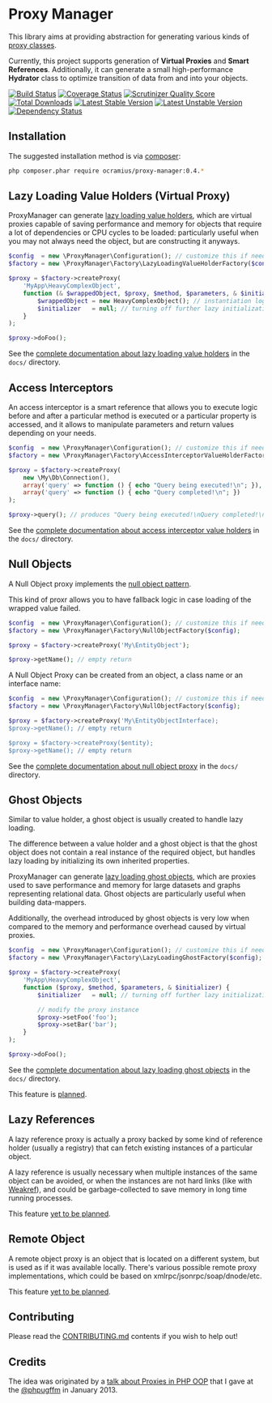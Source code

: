 # Proxy Manager

This library aims at providing abstraction for generating various kinds of [proxy classes](http://marco-pivetta.com/proxy-pattern-in-php/).

Currently, this project supports generation of **Virtual Proxies** and **Smart References**. 
Additionally, it can generate a small high-performance **Hydrator** class to optimize transition
of data from and into your objects.

[![Build Status](https://travis-ci.org/Ocramius/ProxyManager.png?branch=master)](https://travis-ci.org/Ocramius/ProxyManager)
[![Coverage Status](https://coveralls.io/repos/Ocramius/ProxyManager/badge.png?branch=master)](https://coveralls.io/r/Ocramius/ProxyManager)
[![Scrutinizer Quality Score](https://scrutinizer-ci.com/g/Ocramius/ProxyManager/badges/quality-score.png?s=eaa858f876137ed281141b1d1e98acfa739729ed)](https://scrutinizer-ci.com/g/Ocramius/ProxyManager/)
[![Total Downloads](https://poser.pugx.org/ocramius/proxy-manager/downloads.png)](https://packagist.org/packages/ocramius/proxy-manager)
[![Latest Stable Version](https://poser.pugx.org/ocramius/proxy-manager/v/stable.png)](https://packagist.org/packages/ocramius/proxy-manager)
[![Latest Unstable Version](https://poser.pugx.org/ocramius/proxy-manager/v/unstable.png)](https://packagist.org/packages/ocramius/proxy-manager)
[![Dependency Status](https://www.versioneye.com/package/php--ocramius--proxy-manager/badge.png)](https://www.versioneye.com/package/php--ocramius--proxy-manager)

## Installation

The suggested installation method is via [composer](https://getcomposer.org/):

```sh
php composer.phar require ocramius/proxy-manager:0.4.*
```

## Lazy Loading Value Holders (Virtual Proxy)

ProxyManager can generate [lazy loading value holders](http://www.martinfowler.com/eaaCatalog/lazyLoad.html),
which are virtual proxies capable of saving performance and memory for objects that require a lot of dependencies or
CPU cycles to be loaded: particularly useful when you may not always need the object, but are constructing it anyways.

```php
$config  = new \ProxyManager\Configuration(); // customize this if needed for production
$factory = new \ProxyManager\Factory\LazyLoadingValueHolderFactory($config);

$proxy = $factory->createProxy(
    'MyApp\HeavyComplexObject',
    function (& $wrappedObject, $proxy, $method, $parameters, & $initializer) {
        $wrappedObject = new HeavyComplexObject(); // instantiation logic here
        $initializer   = null; // turning off further lazy initialization
    }
);

$proxy->doFoo();
```

See the [complete documentation about lazy loading value holders](https://github.com/Ocramius/ProxyManager/tree/master/docs/lazy-loading-value-holder.md)
in the `docs/` directory.

## Access Interceptors

An access interceptor is a smart reference that allows you to execute logic before and after a particular method
is executed or a particular property is accessed, and it allows to manipulate parameters and return values depending
on your needs.

```php
$config  = new \ProxyManager\Configuration(); // customize this if needed for production
$factory = new \ProxyManager\Factory\AccessInterceptorValueHolderFactory($config);

$proxy = $factory->createProxy(
    new \My\Db\Connection(),
    array('query' => function () { echo "Query being executed!\n"; }),
    array('query' => function () { echo "Query completed!\n"; })
);

$proxy->query(); // produces "Query being executed!\nQuery completed!\n"
```

See the [complete documentation about access interceptor value holders](https://github.com/Ocramius/ProxyManager/tree/master/docs/access-interceptor-value-holder.md)
in the `docs/` directory.

## Null Objects

A Null Object proxy implements the [null object pattern](http://en.wikipedia.org/wiki/Null_Object_pattern).

This kind of proxr allows you to have fallback logic in case loading of the wrapped value failed.

```php
$config  = new \ProxyManager\Configuration(); // customize this if needed for production
$factory = new \ProxyManager\Factory\NullObjectFactory($config);

$proxy = $factory->createProxy('My\EntityObject');

$proxy->getName(); // empty return
```

A Null Object Proxy can be created from an object, a class name or an interface name:

```php
$config  = new \ProxyManager\Configuration(); // customize this if needed for production
$factory = new \ProxyManager\Factory\NullObjectFactory($config);

$proxy = $factory->createProxy('My\EntityObjectInterface);
$proxy->getName(); // empty return

$proxy = $factory->createProxy($entity);
$proxy->getName(); // empty return
```

See the [complete documentation about null object proxy](https://github.com/Ocramius/ProxyManager/tree/master/docs/null-object.md)
in the `docs/` directory.

## Ghost Objects


Similar to value holder, a ghost object is usually created to handle lazy loading.

The difference between a value holder and a ghost object is that the ghost object does not contain a real instance of
the required object, but handles lazy loading by initializing its own inherited properties.

ProxyManager can generate [lazy loading ghost objects](http://www.martinfowler.com/eaaCatalog/lazyLoad.html),
which are proxies used to save performance and memory for large datasets and graphs representing relational data.
Ghost objects are particularly useful when building data-mappers.

Additionally, the overhead introduced by ghost objects is very low when compared to the memory and performance overhead
caused by virtual proxies.

```php
$config  = new \ProxyManager\Configuration(); // customize this if needed for production
$factory = new \ProxyManager\Factory\LazyLoadingGhostFactory($config);

$proxy = $factory->createProxy(
    'MyApp\HeavyComplexObject',
    function ($proxy, $method, $parameters, & $initializer) {
        $initializer   = null; // turning off further lazy initialization

        // modify the proxy instance
        $proxy->setFoo('foo');
        $proxy->setBar('bar');
    }
);

$proxy->doFoo();
```

See the [complete documentation about lazy loading ghost objects](https://github.com/Ocramius/ProxyManager/tree/master/docs/lazy-loading-ghost-object.md)
in the `docs/` directory.

This feature is [planned](https://github.com/Ocramius/ProxyManager/issues/6).

## Lazy References

A lazy reference proxy is actually a proxy backed by some kind of reference holder (usually a registry) that can fetch
existing instances of a particular object.

A lazy reference is usually necessary when multiple instances of the same object can be avoided, or when the instances
are not hard links (like with [Weakref](http://php.net/manual/en/book.weakref.php)), and could be garbage-collected to
save memory in long time running processes.

This feature [yet to be planned](https://github.com/Ocramius/ProxyManager/issues/8).

## Remote Object

A remote object proxy is an object that is located on a different system, but is used as if it was available locally.
There's various possible remote proxy implementations, which could be based on xmlrpc/jsonrpc/soap/dnode/etc.

This feature [yet to be planned](https://github.com/Ocramius/ProxyManager/issues/7).

## Contributing

Please read the [CONTRIBUTING.md](https://github.com/Ocramius/ProxyManager/blob/master/CONTRIBUTING.md) contents if you
wish to help out!

## Credits

The idea was originated by a [talk about Proxies in PHP OOP](http://marco-pivetta.com/proxy-pattern-in-php/) that I gave
at the [@phpugffm](https://twitter.com/phpugffm) in January 2013.


